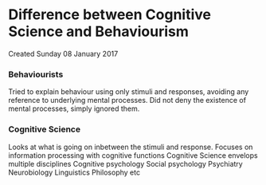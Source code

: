 # Difference between Cognitive Science and Behaviourism
Created Sunday 08 January 2017

### Behaviourists
Tried to explain behaviour using only stimuli and responses, avoiding any reference to underlying mental processes.
Did not deny the existence of mental processes, simply ignored them.

### Cognitive Science
Looks at what is going on inbetween the stimuli and response.
Focuses on information processing with cognitive functions
Cognitive Science envelops multiple disciplines
Cognitive psychology
Social psychology
Psychiatry
Neurobiology
Linguistics
Philosophy
etc



